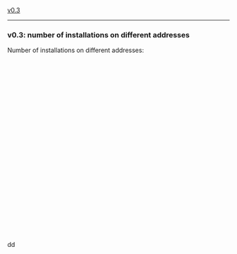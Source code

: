 <a href="#v03" title="GClh II Version 0.3 (05.02.2017-24.02.2017)">v0.3</a> &nbsp; 

---
### v0.3:  number of installations on different addresses
Number of installations on different addresses:
<br>
<br>
<br>
<br>
<br>
<br>
<br>
<br>
<br>
<br>
<br>
<br>
<br>
<br>
<br>
<br>
<br>
<br>
<br>
<br>
<br>
<br>
<br>
<br>
<br>
<br>
dd
